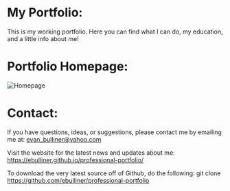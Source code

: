 # My Portfolio:

This is my working portfolio. Here you can find what I can do, my education, and a little info about me!

# Portfolio Homepage:
![Homepage](https://github.com/ebulliner/professional-portfolio/blob/main/assets/images/Screen%20Shot%202022-01-29%20at%202.50.32%20PM.png)

# Contact:

If you have questions, ideas, or suggestions, please contact me by emailing me at: evan_bulliner@yahoo.com

Visit the website for the latest news and updates about me:
https://ebulliner.github.io/professional-portfolio/
    

To download the very latest source off of Github, do the following:
git clone https://github.com/ebulliner/professional-portfolio